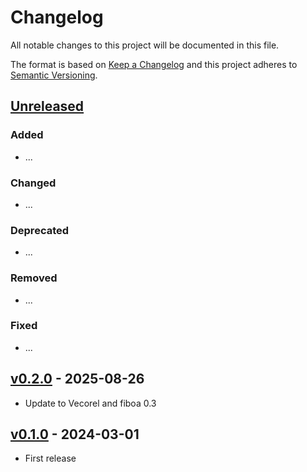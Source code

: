 # Changelog

All notable changes to this project will be documented in this file.

The format is based on [Keep a Changelog](http://keepachangelog.com/en/1.0.0/)
and this project adheres to [Semantic Versioning](http://semver.org/spec/v2.0.0.html).

## [Unreleased]

### Added

- ...

### Changed

- ...

### Deprecated

- ...

### Removed

- ...

### Fixed

- ...

## [v0.2.0] - 2025-08-26

- Update to Vecorel and fiboa 0.3

## [v0.1.0] - 2024-03-01

- First release

[Unreleased]: <https://github.com/fiboa/crop-extension/compare/v0.2.0...main>
[v0.2.0]: <https://github.com/fiboa/crop-extension/compare/v0.1.0...v0.2.0>
[v0.1.0]: <https://github.com/fiboa/crop-extension/tree/v0.1.0>

